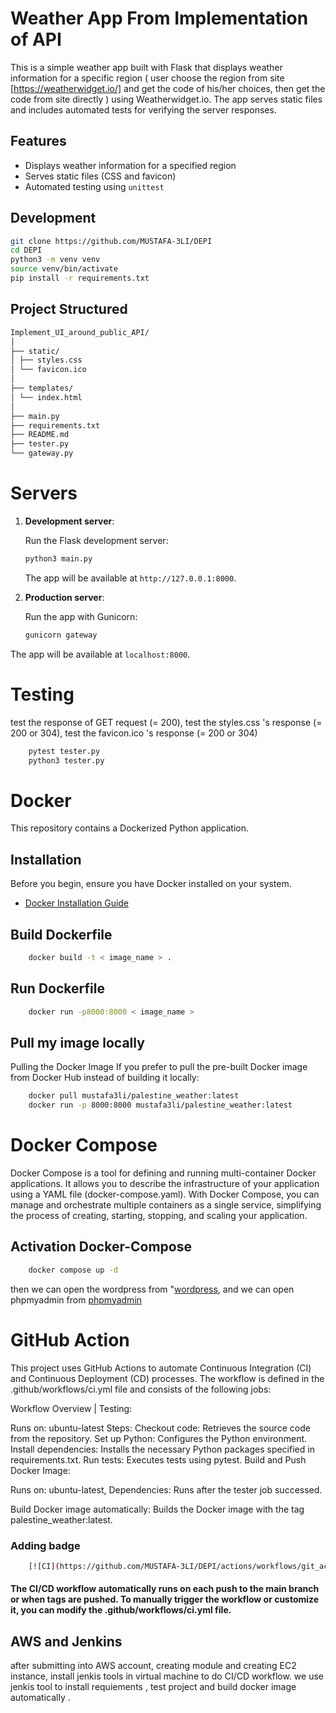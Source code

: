 # Weather App From Implementation of API

This is a simple weather app built with Flask that displays weather information for a specific region ( user choose the region from site [https://weatherwidget.io/] and get the code of his/her choices, then get the code from site directly ) using Weatherwidget.io. The app serves static files and includes automated tests for verifying the server responses.

## Features

- Displays weather information for a specified region
- Serves static files (CSS and favicon)
- Automated testing using `unittest`

## Development

```bash
git clone https://github.com/MUSTAFA-3LI/DEPI
cd DEPI
python3 -m venv venv
source venv/bin/activate
pip install -r requirements.txt
```

## Project Structured
```bash
Implement_UI_around_public_API/
│
├── static/
│ ├── styles.css
│ └── favicon.ico
│
├── templates/
│ └── index.html
│
├── main.py
├── requirements.txt
├── README.md
├── tester.py
└── gateway.py

```

# Servers

1. **Development server**:

    Run the Flask development server:

    ```bash
    python3 main.py
    ```

    The app will be available at `http://127.0.0.1:8000`.

2. **Production server**:

    Run the app with Gunicorn:

    ```bash
    gunicorn gateway
    ```

The app will be available at `localhost:8000`.


# Testing 

test the response of GET request (= 200), 
test the styles.css 's response (= 200 or 304), 
test the favicon.ico 's response (= 200 or 304)

```bash
    pytest tester.py
    python3 tester.py
```


# Docker 

This repository contains a Dockerized Python application.

## Installation

Before you begin, ensure you have Docker installed on your system.

- [Docker Installation Guide](https://docs.docker.com/engine/install/)

## Build Dockerfile
```bash
    docker build -t < image_name > .
```

## Run Dockerfile
```bash
    docker run -p8000:8000 < image_name >
```

## Pull my image locally
Pulling the Docker Image
If you prefer to pull the pre-built Docker image from Docker Hub instead of building it locally:

```bash
    docker pull mustafa3li/palestine_weather:latest
    docker run -p 8000:8000 mustafa3li/palestine_weather:latest
```

# Docker Compose
Docker Compose is a tool for defining and running multi-container Docker applications. It allows you to describe the infrastructure of your application using a YAML file (docker-compose.yaml). With Docker Compose, you can manage and orchestrate multiple containers as a single service, simplifying the process of creating, starting, stopping, and scaling your application.

## Activation Docker-Compose

```bash
    docker compose up -d
```
then we can open the wordpress from "[wordpress](http://localhost:5001/),
and we can open phpmyadmin from [phpmyadmin](http://localhost:7001/)

# GitHub Action

This project uses GitHub Actions to automate Continuous Integration (CI) and Continuous Deployment (CD) processes. The workflow is defined in the .github/workflows/ci.yml file and consists of the following jobs:

Workflow Overview |
Testing:

Runs on: ubuntu-latest
Steps:
Checkout code: Retrieves the source code from the repository.
Set up Python: Configures the Python environment.
Install dependencies: Installs the necessary Python packages specified in requirements.txt.
Run tests: Executes tests using pytest.
Build and Push Docker Image:

Runs on: ubuntu-latest, 
Dependencies: Runs after the tester job successed. 

Build Docker image automatically: Builds the Docker image with the tag palestine_weather:latest.

### Adding badge
```bash
    [![CI](https://github.com/MUSTAFA-3LI/DEPI/actions/workflows/git_action.yml/badge.svg)](https://github.com/MUSTAFA-3LI/DEPI/actions/workflows/git_action.yml)
```


#### The CI/CD workflow automatically runs on each push to the main branch or when tags are pushed. To manually trigger the workflow or customize it, you can modify the .github/workflows/ci.yml file.

## AWS and Jenkins
after submitting into AWS account, creating module and creating EC2 instance, install jenkis tools in virtual machine to do CI/CD workflow.
we use jenkis tool to install requiements , test project and build docker image automatically .


